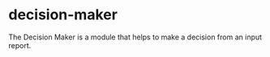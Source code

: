 # decision-maker
The Decision Maker is a module that helps to make a decision from an input report.
